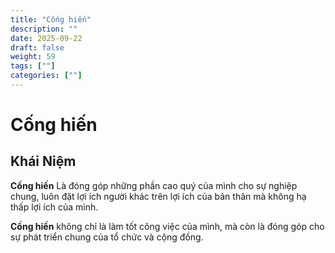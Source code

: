 ```yaml
---
title: "Cống hiến"
description: ""
date: 2025-09-22
draft: false
weight: 59
tags: [""]
categories: [""]
---
```


# Cống hiến

<!-- **Mã:** 
**Nhóm:**  -->

## Khái Niệm

**Cống hiến** Là đóng góp những phần cao quý của mình cho sự nghiệp chung, luôn đặt lợi ích người khác trên lợi ích của bản thân mà không hạ thấp lợi ích của mình.

**Cống hiến** không chỉ là làm tốt công việc của mình, mà còn là đóng góp cho sự phát triển chung của tổ chức và cộng đồng.
